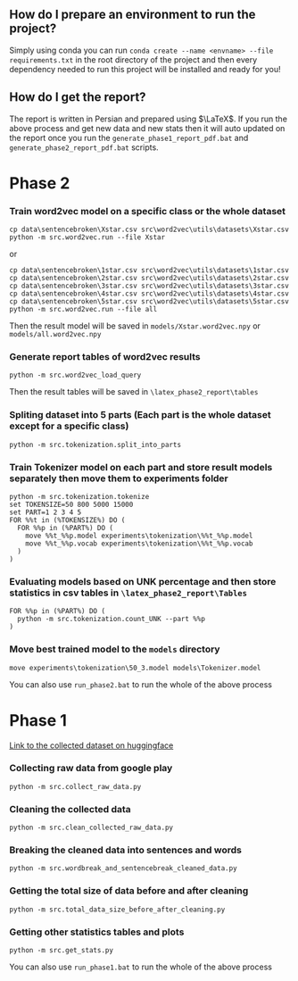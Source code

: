 ## How do I prepare an environment to run the project?
Simply using conda you can run `conda create --name <envname> --file requirements.txt` in the root directory of the project and then every dependency needed to run this project will be installed and ready for you!

## How do I get the report?
The report is written in Persian and prepared using $\LaTeX$. If you run the above process and get new data and new stats then it will auto updated on the report once you run the `generate_phase1_report_pdf.bat` and `generate_phase2_report_pdf.bat` scripts.

# Phase 2

### Train word2vec model on a specific class or the whole dataset
```
cp data\sentencebroken\Xstar.csv src\word2vec\utils\datasets\Xstar.csv
python -m src.word2vec.run --file Xstar
```
or
```
cp data\sentencebroken\1star.csv src\word2vec\utils\datasets\1star.csv
cp data\sentencebroken\2star.csv src\word2vec\utils\datasets\2star.csv
cp data\sentencebroken\3star.csv src\word2vec\utils\datasets\3star.csv
cp data\sentencebroken\4star.csv src\word2vec\utils\datasets\4star.csv
cp data\sentencebroken\5star.csv src\word2vec\utils\datasets\5star.csv
python -m src.word2vec.run --file all
```
Then the result model will be saved in `models/Xstar.word2vec.npy` or `models/all.word2vec.npy`

### Generate report tables of word2vec results
```
python -m src.word2vec_load_query
```
Then the result tables will be saved in `\latex_phase2_report\tables`

### Spliting dataset into 5 parts (Each part is the whole dataset except for a specific class)
```
python -m src.tokenization.split_into_parts
```

### Train Tokenizer model on each part and store result models separately then move them to experiments folder
```
python -m src.tokenization.tokenize
set TOKENSIZE=50 800 5000 15000
set PART=1 2 3 4 5
FOR %%t in (%TOKENSIZE%) DO (
  FOR %%p in (%PART%) DO (
    move %%t_%%p.model experiments\tokenization\%%t_%%p.model
    move %%t_%%p.vocab experiments\tokenization\%%t_%%p.vocab
  )
)
```

### Evaluating models based on UNK percentage and then store statistics in csv tables in `\latex_phase2_report\Tables`
```
FOR %%p in (%PART%) DO (
  python -m src.tokenization.count_UNK --part %%p
)
```

### Move best trained model to the `models` directory
```
move experiments\tokenization\50_3.model models\Tokenizer.model
```

You can also use `run_phase2.bat` to run the whole of the above process

# Phase 1
[Link to the collected dataset on huggingface](https://huggingface.co/datasets/Amiri/Google-Play-Reviews-for-Sentiment-Analysis/tree/main)

### Collecting raw data from google play
```
python -m src.collect_raw_data.py
```

### Cleaning the collected data
```
python -m src.clean_collected_raw_data.py
```

### Breaking the cleaned data into sentences and words
```
python -m src.wordbreak_and_sentencebreak_cleaned_data.py
```

### Getting the total size of data before and after cleaning
```
python -m src.total_data_size_before_after_cleaning.py
```

### Getting other statistics tables and plots
```
python -m src.get_stats.py
```

You can also use `run_phase1.bat` to run the whole of the above process
